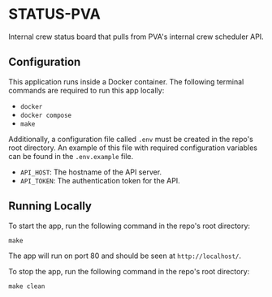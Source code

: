 # STATUS-PVA
Internal crew status board that pulls from PVA's internal crew scheduler API.

## Configuration
This application runs inside a Docker container. The following terminal commands are required to run this app locally:

- `docker`
- `docker compose`
- `make`

Additionally, a configuration file called `.env` must be created in the repo's root directory. An example of this file
with required configuration variables can be found in the `.env.example` file.

* `API_HOST`: The hostname of the API server.
* `API_TOKEN`: The authentication token for the API.

## Running Locally

To start the app, run the following command in the repo's root directory:

```shell
make
```

The app will run on port 80 and should be seen at `http://localhost/`.

To stop the app, run the following command in the repo's root directory:

```shell
make clean
```
